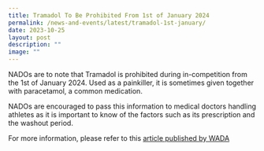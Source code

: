 ```yaml
---
title: Tramadol To Be Prohibited From 1st of January 2024
permalink: /news-and-events/latest/tramadol-1st-january/
date: 2023-10-25
layout: post
description: ""
image: ""
---
```

NADOs are to note that Tramadol is prohibited during in-competition from the 1st of January 2024. Used as a painkiller, it is sometimes given together with paracetamol, a common medication.

NADOs are encouraged to pass this information to medical doctors handling athletes as it is important to know of the factors such as its prescription and the washout period.

For more information, please refer to this [article published by WADA](/files/tramadol-factsheet-for-medical-professionals_final.pdf)